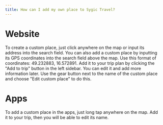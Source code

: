 ```yaml
---
title: How can I add my own place to Sygic Travel?
---
```


# Website
To create a custom place, just click anywhere on the map or input its address into the search field. You can also add a custom place by inputting its GPS coordinates into the search field above the map. Use this format of coordinates: 49.232883, 16.572891.
Add it to your trip plan by clicking the "Add to trip" button in the left sidebar. You can edit it and add more information later. Use the gear button next to the name of the custom place and choose "Edit custom place" to do this.
# Apps
To add a custom place in the apps, just long tap anywhere on the map. Add it to your trip, then you will be able to edit its name.




